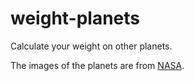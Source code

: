 # weight-planets
Calculate your weight on other planets.

The images of the planets are from [NASA](https://solarsystem.nasa.gov/planets/overview/).
